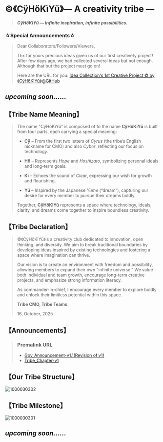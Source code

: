 # ©️《CÿHőKìYŭ》— A creativity tribe —
> _**CÿHőKìYŭ — Infinite inspiration, infinite possibilities.**_

### ☆Special Announcements☆
> Dear Collaborators/Followers/Viewers,
> 
> Thx for yours precious ideas given us of our first creativety project! After few days ago, we had collected several ideas but not enough. Although that but the project must go on!
>
> Here are the URL for you:
> [Idea Collection's 1st Creative Project ©️ by《CÿHőKìYŭ》@GitHub](https://forms.cloud.microsoft/r/CDptAwYycw)
## _upcoming soon......_
## 【Tribe Name Meaning】
> The name "CÿHőKìYŭ" is composed of fo the name **CÿHőKìYŭ** is built from four parts, each carrying a special meaning:
> - **Cÿ** – From the first two letters of *Cyrus* (the tribe’s English nickname for CMO) and also *Cyber*, reflecting our focus on technology.
> 
> - **Hő** – Represents *Hope* and *Hoshizato*, symbolizing personal ideals and long-term goals.
>
> - **Kì** – Echoes the sound of *Clear*, expressing our wish for growth and flourishing.
> 
> - **Yŭ** – Inspired by the Japanese *Yume* (“dream”), capturing our desire for every member to pursue their dreams boldly.
> 
> Together, **CÿHőKìYŭ** represents a space where technology, ideals, clarity, and dreams come together to inspire boundless creativity.  
## 【Tribe Declaration】
> ©️《CÿHőKìYŭ》is a creativity club dedicated to innovation, open thinking, and diversity. We aim to break traditional boundaries by developing ideas inspired by existing technologies and fostering a space where imagination can thrive.
>
> Our vision is to create an environment with freedom and possibility, allowing members to expand their own "infinite universe." We value both individual and team growth, encourage long-term creative projects, and emphasize strong information literacy.
>
> As commander-in-chief, I encourage every member to explore boldly and unlock their limitless potential within this space.
>
> **Tribe CMO, Tribe Teams**
>
> 16, October, 2025
## 【Announcements】
> ### Premalink URL
> - [Gov_Announcement-v1.1(Revision of v1)](https://github.com/CHUI-KA-CHUN/-c-CyHoKiYu-/blob/main/GovAnnouncement_v1-1.md)
> - [Tribe_Chapter-v1](https://github.com/CHUI-KA-CHUN/-c-CyHoKiYu-/blob/main/Tribe_Chapter-v1.md)
## 【Our Tribe Structure】
![1000030302](https://github.com/user-attachments/assets/0128b902-0091-4d71-860a-0602d1209a33)
## 【Tribe Milestone】
![1000030301](https://github.com/user-attachments/assets/353aa3be-b955-4a6f-b0ea-141881dbee6c)
## _upcoming soon……_

